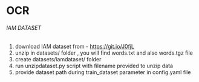 # OCR
###### IAM DATASET
1. download IAM dataset from - https://git.io/J0fjL
2. unzip in datasets/ folder , you will find words.txt and also words.tgz file 
3. create datasets/iamdataset/ folder
4. run unzipdataset.py script with filename provided to unzip data
5. provide dataset path during train_dataset parameter in config.yaml file


